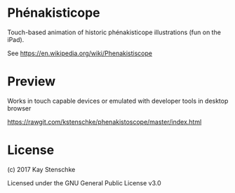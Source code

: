 # Phénakisticope

Touch-based animation of historic phénakisticope illustrations (fun on the iPad).

See https://en.wikipedia.org/wiki/Phenakistiscope

# Preview

Works in touch capable devices or emulated with developer tools in desktop browser

https://rawgit.com/kstenschke/phenakistoscope/master/index.html

# License

(c) 2017 Kay Stenschke

Licensed under the GNU General Public License v3.0
